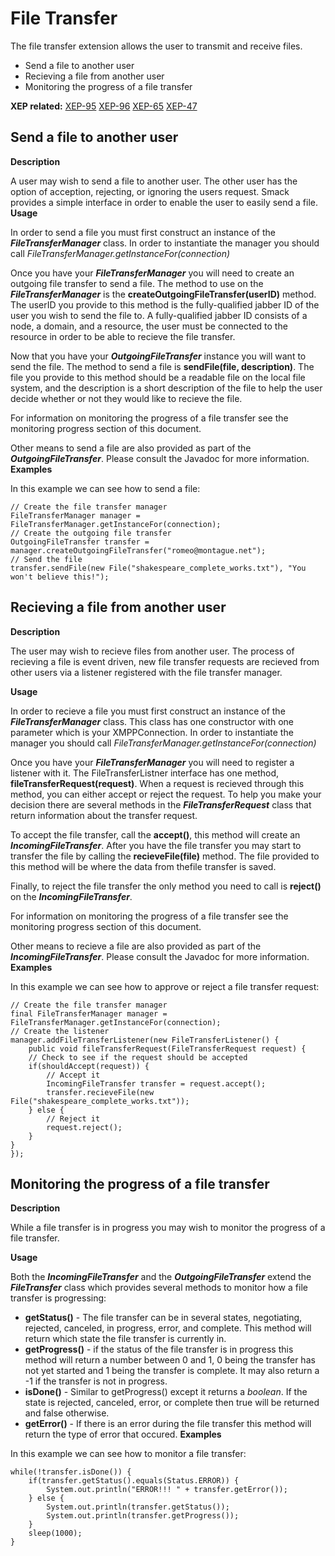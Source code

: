 File Transfer
=============

The file transfer extension allows the user to transmit and receive files.

  * Send a file to another user
  * Recieving a file from another user
  * Monitoring the progress of a file transfer

**XEP related:** [XEP-95](http://www.xmpp.org/extensions/xep-0095.html) [XEP-96](http://www.xmpp.org/extensions/xep-0096.html) [XEP-65](http://www.xmpp.org/extensions/xep-0065.html) [XEP-47](http://www.xmpp.org/extensions/xep-0047.html)

Send a file to another user
---------------------------

**Description**

A user may wish to send a file to another user. The other user has the option
of acception, rejecting, or ignoring the users request. Smack provides a
simple interface in order to enable the user to easily send a file. **Usage**

In order to send a file you must first construct an instance of the
**_FileTransferManager_** class. In order to instantiate the manager
you should call _FileTransferManager.getInstanceFor(connection)_

Once you have your **_FileTransferManager_** you will need to create an
outgoing file transfer to send a file. The method to use on the
**_FileTransferManager_** is the **createOutgoingFileTransfer(userID)**
method. The userID you provide to this method is the fully-qualified jabber ID
of the user you wish to send the file to. A fully-qualified jabber ID consists
of a node, a domain, and a resource, the user must be connected to the
resource in order to be able to recieve the file transfer.

Now that you have your **_OutgoingFileTransfer_** instance you will want to
send the file. The method to send a file is **sendFile(file, description)**.
The file you provide to this method should be a readable file on the local
file system, and the description is a short description of the file to help
the user decide whether or not they would like to recieve the file.

For information on monitoring the progress of a file transfer see the
monitoring progress section of this document.

Other means to send a file are also provided as part of the
**_OutgoingFileTransfer_**. Please consult the Javadoc for more information.
**Examples**

In this example we can see how to send a file:

```
// Create the file transfer manager
FileTransferManager manager = FileTransferManager.getInstanceFor(connection);
// Create the outgoing file transfer
OutgoingFileTransfer transfer = manager.createOutgoingFileTransfer("romeo@montague.net");
// Send the file
transfer.sendFile(new File("shakespeare_complete_works.txt"), "You won't believe this!");
```

Recieving a file from another user
----------------------------------

**Description**

The user may wish to recieve files from another user. The process of recieving
a file is event driven, new file transfer requests are recieved from other
users via a listener registered with the file transfer manager.

**Usage**

In order to recieve a file you must first construct an instance of the
**_FileTransferManager_** class. This class has one constructor with one
parameter which is your XMPPConnection. In order to instantiate the manager
you should call _FileTransferManager.getInstanceFor(connection)_

Once you have your **_FileTransferManager_** you will need to register a
listener with it. The FileTransferListner interface has one method,
**fileTransferRequest(request)**. When a request is recieved through this
method, you can either accept or reject the request. To help you make your
decision there are several methods in the **_FileTransferRequest_** class that
return information about the transfer request.

To accept the file transfer, call the **accept()**, this method will create an
**_IncomingFileTransfer_**. After you have the file transfer you may start to
transfer the file by calling the **recieveFile(file)** method. The file
provided to this method will be where the data from thefile transfer is saved.

Finally, to reject the file transfer the only method you need to call is
**reject()** on the **_IncomingFileTransfer_**.

For information on monitoring the progress of a file transfer see the
monitoring progress section of this document.

Other means to recieve a file are also provided as part of the
**_IncomingFileTransfer_**. Please consult the Javadoc for more information.
**Examples**

In this example we can see how to approve or reject a file transfer request:

```
// Create the file transfer manager
final FileTransferManager manager = FileTransferManager.getInstanceFor(connection);
// Create the listener
manager.addFileTransferListener(new FileTransferListener() {
	public void fileTransferRequest(FileTransferRequest request) {
	// Check to see if the request should be accepted
	if(shouldAccept(request)) {
		// Accept it
		IncomingFileTransfer transfer = request.accept();
		transfer.recieveFile(new File("shakespeare_complete_works.txt"));
	} else {
		// Reject it
		request.reject();
	}
}
});
```

Monitoring the progress of a file transfer
------------------------------------------

**Description**

While a file transfer is in progress you may wish to monitor the progress of a
file transfer.

**Usage**

Both the **_IncomingFileTransfer_** and the **_OutgoingFileTransfer_** extend
the **_FileTransfer_** class which provides several methods to monitor how a
file transfer is progressing:

  * **getStatus()** - The file transfer can be in several states, negotiating, rejected, canceled, in progress, error, and complete. This method will return which state the file transfer is currently in. 
  * **getProgress()** - if the status of the file transfer is in progress this method will return a number between 0 and 1, 0 being the transfer has not yet started and 1 being the transfer is complete. It may also return a -1 if the transfer is not in progress. 
  * **isDone()** - Similar to getProgress() except it returns a _boolean_. If the state is rejected, canceled, error, or complete then true will be returned and false otherwise. 
  * **getError()** - If there is an error during the file transfer this method will return the type of error that occured.  **Examples**

In this example we can see how to monitor a file transfer:

```
while(!transfer.isDone()) {
	if(transfer.getStatus().equals(Status.ERROR)) {
		System.out.println("ERROR!!! " + transfer.getError());
	} else {
		System.out.println(transfer.getStatus());
		System.out.println(transfer.getProgress());
	}
	sleep(1000);
}
```
